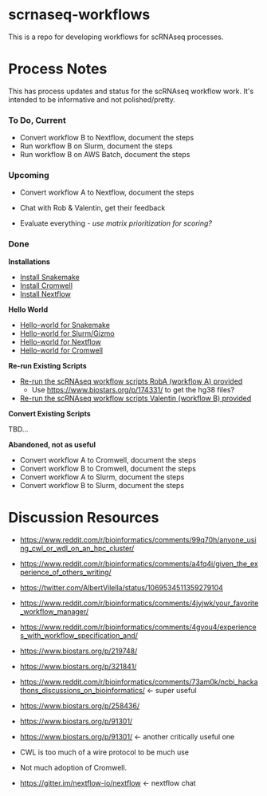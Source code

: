 # scrnaseq-workflows

This is a repo for developing workflows for scRNAseq processes. 


# Process Notes

This has process updates and status for the scRNAseq workflow work. It's intended to be informative and not polished/pretty.


### To Do, Current

* Convert workflow B to Nextflow, document the steps
* Run workflow B on Slurm, document the steps
* Run workflow B on AWS Batch, document the steps

### Upcoming

* Convert workflow A to Nextflow, document the steps

* Chat with Rob & Valentin, get their feedback
* Evaluate everything - *use matrix prioritization for scoring?*



### Done

**Installations**

* [Install Snakemake](https://github.com/FredHutch/scrnaseq-workflows/blob/master/snakemake/Notes.md)
* [Install Cromwell](https://github.com/FredHutch/scrnaseq-workflows/blob/master/cromwell/Notes.md)
* [Install Nextflow](https://github.com/FredHutch/scrnaseq-workflows/tree/master/nextflow)

**Hello World**

* [Hello-world for Snakemake](https://github.com/FredHutch/scrnaseq-workflows/blob/master/snakemake/Notes.md)
* [Hello-world for Slurm/Gizmo](https://github.com/FredHutch/scrnaseq-workflows/tree/master/slurm)
* [Hello-world for Nextflow](https://github.com/FredHutch/scrnaseq-workflows/tree/master/nextflow)
* [Hello-world for Cromwell](https://github.com/FredHutch/scrnaseq-workflows/tree/master/cromwell)

**Re-run Existing Scripts**

* [Re-run the scRNAseq workflow scripts RobA (workflow A) provided](https://github.com/FredHutch/scrnaseq-workflows/tree/master/repro)
   * Use https://www.biostars.org/p/174331/ to get the hg38 files?
* [Re-run the scRNAseq workflow scripts Valentin (workflow B) provided](https://github.com/FredHutch/scrnaseq-workflows/tree/master/repro)

**Convert Existing Scripts**

TBD...

**Abandoned, not as useful**

* Convert workflow A to Cromwell, document the steps
* Convert workflow B to Cromwell, document the steps
* Convert workflow A to Slurm, document the steps
* Convert workflow B to Slurm, document the steps



# Discussion Resources

* https://www.reddit.com/r/bioinformatics/comments/99q70h/anyone_using_cwl_or_wdl_on_an_hpc_cluster/
* https://www.reddit.com/r/bioinformatics/comments/a4fq4i/given_the_experience_of_others_writing/
* https://twitter.com/AlbertVilella/status/1069534511359279104
* https://www.reddit.com/r/bioinformatics/comments/4jyjwk/your_favorite_workflow_manager/
* https://www.reddit.com/r/bioinformatics/comments/4gvou4/experiences_with_workflow_specification_and/
* https://www.biostars.org/p/219748/
* https://www.biostars.org/p/321841/
* https://www.reddit.com/r/bioinformatics/comments/73am0k/ncbi_hackathons_discussions_on_bioinformatics/ <- super useful
* https://www.biostars.org/p/258436/
* https://www.biostars.org/p/91301/
* https://www.biostars.org/p/91301/ <- another critically useful one

* CWL is too much of a wire protocol to be much use
* Not much adoption of Cromwell.

* https://gitter.im/nextflow-io/nextflow <- nextflow chat